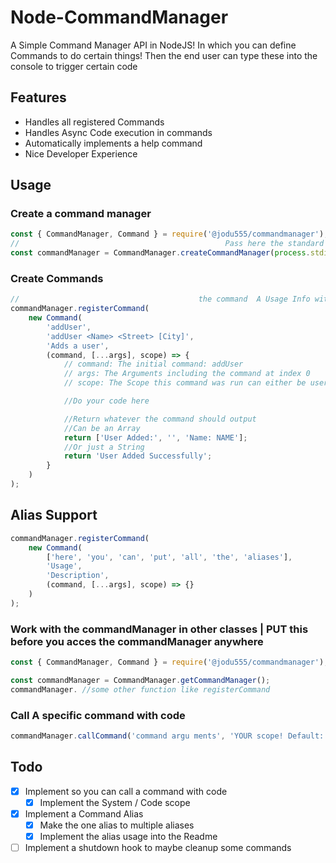 # Node-CommandManager

A Simple Command Manager API in NodeJS!
In which you can define Commands to do certain things!
Then the end user can type these into the console to trigger certain code

## Features

- Handles all registered Commands
- Handles Async Code execution in commands
- Automatically implements a help command
- Nice Developer Experience

## Usage

### Create a command manager

```javascript
const { CommandManager, Command } = require('@jodu555/commandmanager');
//                                              Pass here the standard pipe you want to use
const commandManager = CommandManager.createCommandManager(process.stdin, process.stdout);
```

### Create Commands

```javascript
//                                        the command  A Usage Info with arguments       A Description what the command does
commandManager.registerCommand(
	new Command(
		'addUser',
		'addUser <Name> <Street> [City]',
		'Adds a user',
		(command, [...args], scope) => {
			// command: The initial command: addUser
			// args: The Arguments including the command at index 0
			// scope: The Scope this command was run can either be user or system

			//Do your code here

			//Return whatever the command should output
			//Can be an Array
			return ['User Added:', '', 'Name: NAME'];
			//Or just a String
			return 'User Added Successfully';
		}
	)
);
```

## Alias Support

```javascript
commandManager.registerCommand(
	new Command(
		['here', 'you', 'can', 'put', 'all', 'the', 'aliases'],
		'Usage',
		'Description',
		(command, [...args], scope) => {}
	)
);
```

### Work with the commandManager in other classes | PUT this before you acces the commandManager anywhere

```javascript
const { CommandManager, Command } = require('@jodu555/commandmanager');

const commandManager = CommandManager.getCommandManager();
commandManager. //some other function like registerCommand
```

### Call A specific command with code

```javascript
commandManager.callCommand('command argu ments', 'YOUR scope! Default: System');
```

## Todo

- [x] Implement so you can call a command with code
  - [x] Implement the System / Code scope
- [x] Implement a Command Alias
  - [x] Make the one alias to multiple aliases
  - [x] Implement the alias usage into the Readme
- [ ] Implement a shutdown hook to maybe cleanup some commands
